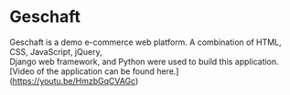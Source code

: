# Geschaft
Geschaft is a demo e-commerce web platform. A combination of HTML, CSS, JavaScript, jQuery,
<br>
Django web framework, and Python were used to build this application.
<br>
[Video of the application can be found here.] (https://youtu.be/HmzbGqCVAGc)
